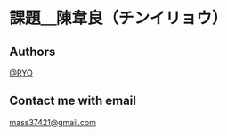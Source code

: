 # 課題＿陳韋良（チンイリョウ）

## Authors

[@RYO](https://ryo-protfolio.netlify.app/)

## Contact me with email

mass37421@gmail.com
